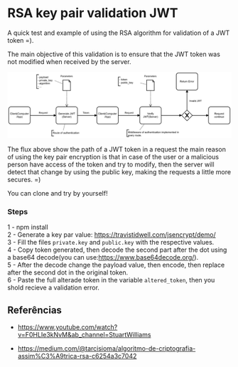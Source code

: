 # RSA key pair validation JWT

A quick test and example of using the RSA algorithm for validation of a JWT token =).

The main objective of this validation is to ensure that the JWT token was not modified when received by the server.

![alt text](https://github.com/DanielMarquesz/rsa-jwt-auth/blob/main/general-flux.png "General flux")

The flux above show the path of a JWT token in a request the main reason of using the key pair encryption is that in case of the user or a malicious person have access of the token and try to modify, then the server will detect that change by using the public key, making the requests a little more secures. =)

You can clone and try by yourself!

### Steps

1 - npm install
<br>
2 - Generate a key par value: https://travistidwell.com/jsencrypt/demo/
<br>
3 - Fill the files `private.key` and `public.key` with the respective values.
<br>
4 - Copy token generated, then decode the second part after the dot using a base64 decode(you can use:https://www.base64decode.org/).
<br>
5 - After the decode change the payload value, then encode, then replace after the second dot in the original token.
<br>
6 - Paste the full alterade token in the variable `altered_token`, then you shold recieve a validation error.


## Referências

* https://www.youtube.com/watch?v=F0HLIe3kNvM&ab_channel=StuartWilliams

* https://medium.com/@tarcisioma/algoritmo-de-criptografia-assim%C3%A9trica-rsa-c6254a3c7042

